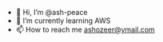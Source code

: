 - 👋 Hi, I’m @ash-peace
- 🌱 I’m currently learning AWS
- 📫 How to reach me ashozeer@ymail.com

<!---
ash-peace/ash-peace is a ✨ special ✨ repository because its `README.md` (this file) appears on your GitHub profile.
You can click the Preview link to take a look at your changes.
--->
